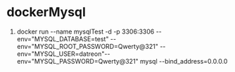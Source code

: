 # dockerMysql



1. docker run --name mysqlTest -d -p 3306:3306 --env="MYSQL_DATABASE=test" --env="MYSQL_ROOT_PASSWORD=Qwerty@321" --  env="MYSQL_USER=datreon"--env="MYSQL_PASSWORD=Qwerty@321" mysql --bind_address=0.0.0.0
